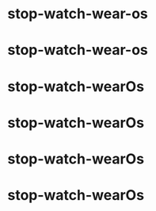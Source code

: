 # stop-watch-wear-os
# stop-watch-wear-os
# stop-watch-wearOs
# stop-watch-wearOs
# stop-watch-wearOs
# stop-watch-wearOs

